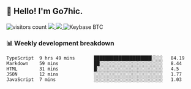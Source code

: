 ## 👋 Hello! I'm Go7hic.

 ![visitors count](https://visitors-by-url-pls-dont-use-this-in-your-repo.vercel.app/Go7hic-github-readme)
 <a href="https://twitter.com/Go7hic">
    <img src="https://img.shields.io/badge/-@Go7hic-1ca0f1?style=flat-square&labelColor=1ca0f1&logo=twitter&logoColor=white&link=https://twitter.com/Go7hic">
   <a/>
   <a href="mailto:gtfx0209@gmail.com">
    <img src="https://img.shields.io/badge/-gtfx0209@gmail.com-c14438?style=flat-square&logo=Gmail&logoColor=white&link=mailto:gtfx0209@gmail.com">
   <a/>
    ![Keybase BTC](https://img.shields.io/keybase/btc/Go7hic)
 <!--
🔭 I’m currently working
🌱 I’m currently learning
💬 Ask me about 
📫 How to reach me: 
⚡ Fun fact: 
-->
 <!--
![My Github Stats](https://github-readme-stats.vercel.app/api?username=Go7hic&show_icons=true&count_private=true)

-->

### 📊 Weekly development breakdown
<!--START_SECTION:waka-->
```text
TypeScript  9 hrs 49 mins       █████████████████████░░░░   84.19 
Markdown    59 mins             ██░░░░░░░░░░░░░░░░░░░░░░░   8.44 
HTML        31 mins             █░░░░░░░░░░░░░░░░░░░░░░░░   4.5 
JSON        12 mins             ░░░░░░░░░░░░░░░░░░░░░░░░░   1.77 
JavaScript  7 mins              ░░░░░░░░░░░░░░░░░░░░░░░░░   1.03
```
<!--END_SECTION:waka-->

